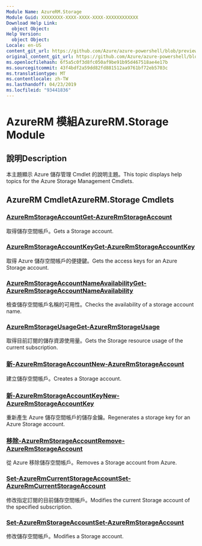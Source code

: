 ```yaml
---
Module Name: AzureRM.Storage
Module Guid: XXXXXXXX-XXXX-XXXX-XXXX-XXXXXXXXXXXX
Download Help Link:
  object Object: 
Help Version:
  object Object: 
Locale: en-US
content_git_url: https://github.com/Azure/azure-powershell/blob/preview/src/ResourceManager/Storage/Stack/Commands.Management.Storage/help/AzureRM.Storage.md
original_content_git_url: https://github.com/Azure/azure-powershell/blob/preview/src/ResourceManager/Storage/Stack/Commands.Management.Storage/help/AzureRM.Storage.md
ms.openlocfilehash: 6f5a5c0f3d8fc050af9be91b95d467518ae4e17b
ms.sourcegitcommit: 43f4bdf2a59dd82fd881512aa9761bf72eb5703c
ms.translationtype: MT
ms.contentlocale: zh-TW
ms.lasthandoff: 04/23/2019
ms.locfileid: "93441836"
---
```

# <span data-ttu-id="c19df-101">AzureRM 模組</span><span class="sxs-lookup"><span data-stu-id="c19df-101">AzureRM.Storage Module</span></span>
## <span data-ttu-id="c19df-102">說明</span><span class="sxs-lookup"><span data-stu-id="c19df-102">Description</span></span>
<span data-ttu-id="c19df-103">本主題顯示 Azure 儲存管理 Cmdlet 的說明主題。</span><span class="sxs-lookup"><span data-stu-id="c19df-103">This topic displays help topics for the Azure Storage Management Cmdlets.</span></span>

## <span data-ttu-id="c19df-104">AzureRM Cmdlet</span><span class="sxs-lookup"><span data-stu-id="c19df-104">AzureRM.Storage Cmdlets</span></span>
### [<span data-ttu-id="c19df-105">AzureRmStorageAccount</span><span class="sxs-lookup"><span data-stu-id="c19df-105">Get-AzureRmStorageAccount</span></span>](Get-AzureRmStorageAccount.md)
<span data-ttu-id="c19df-106">取得儲存空間帳戶。</span><span class="sxs-lookup"><span data-stu-id="c19df-106">Gets a Storage account.</span></span>

### [<span data-ttu-id="c19df-107">AzureRmStorageAccountKey</span><span class="sxs-lookup"><span data-stu-id="c19df-107">Get-AzureRmStorageAccountKey</span></span>](Get-AzureRmStorageAccountKey.md)
<span data-ttu-id="c19df-108">取得 Azure 儲存空間帳戶的便捷鍵。</span><span class="sxs-lookup"><span data-stu-id="c19df-108">Gets the access keys for an Azure Storage account.</span></span>

### [<span data-ttu-id="c19df-109">AzureRmStorageAccountNameAvailability</span><span class="sxs-lookup"><span data-stu-id="c19df-109">Get-AzureRmStorageAccountNameAvailability</span></span>](Get-AzureRmStorageAccountNameAvailability.md)
<span data-ttu-id="c19df-110">檢查儲存空間帳戶名稱的可用性。</span><span class="sxs-lookup"><span data-stu-id="c19df-110">Checks the availability of a storage account name.</span></span>

### [<span data-ttu-id="c19df-111">AzureRmStorageUsage</span><span class="sxs-lookup"><span data-stu-id="c19df-111">Get-AzureRmStorageUsage</span></span>](Get-AzureRmStorageUsage.md)
<span data-ttu-id="c19df-112">取得目前訂閱的儲存資源使用量。</span><span class="sxs-lookup"><span data-stu-id="c19df-112">Gets the Storage resource usage of the current subscription.</span></span>

### [<span data-ttu-id="c19df-113">新-AzureRmStorageAccount</span><span class="sxs-lookup"><span data-stu-id="c19df-113">New-AzureRmStorageAccount</span></span>](New-AzureRmStorageAccount.md)
<span data-ttu-id="c19df-114">建立儲存空間帳戶。</span><span class="sxs-lookup"><span data-stu-id="c19df-114">Creates a Storage account.</span></span>

### [<span data-ttu-id="c19df-115">新-AzureRmStorageAccountKey</span><span class="sxs-lookup"><span data-stu-id="c19df-115">New-AzureRmStorageAccountKey</span></span>](New-AzureRmStorageAccountKey.md)
<span data-ttu-id="c19df-116">重新產生 Azure 儲存空間帳戶的儲存金鑰。</span><span class="sxs-lookup"><span data-stu-id="c19df-116">Regenerates a storage key for an Azure Storage account.</span></span>

### [<span data-ttu-id="c19df-117">移除-AzureRmStorageAccount</span><span class="sxs-lookup"><span data-stu-id="c19df-117">Remove-AzureRmStorageAccount</span></span>](Remove-AzureRmStorageAccount.md)
<span data-ttu-id="c19df-118">從 Azure 移除儲存空間帳戶。</span><span class="sxs-lookup"><span data-stu-id="c19df-118">Removes a Storage account from Azure.</span></span>

### [<span data-ttu-id="c19df-119">Set-AzureRmCurrentStorageAccount</span><span class="sxs-lookup"><span data-stu-id="c19df-119">Set-AzureRmCurrentStorageAccount</span></span>](Set-AzureRmCurrentStorageAccount.md)
<span data-ttu-id="c19df-120">修改指定訂閱的目前儲存空間帳戶。</span><span class="sxs-lookup"><span data-stu-id="c19df-120">Modifies the current Storage account of the specified subscription.</span></span>

### [<span data-ttu-id="c19df-121">Set-AzureRmStorageAccount</span><span class="sxs-lookup"><span data-stu-id="c19df-121">Set-AzureRmStorageAccount</span></span>](Set-AzureRmStorageAccount.md)
<span data-ttu-id="c19df-122">修改儲存空間帳戶。</span><span class="sxs-lookup"><span data-stu-id="c19df-122">Modifies a Storage account.</span></span>

